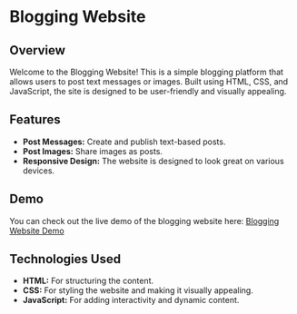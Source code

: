 # Blogging Website

## Overview

Welcome to the Blogging Website! This is a simple blogging platform that allows users to post text messages or images. Built using HTML, CSS, and JavaScript, the site is designed to be user-friendly and visually appealing.

## Features

- **Post Messages:** Create and publish text-based posts.
- **Post Images:** Share images as posts.
- **Responsive Design:** The website is designed to look great on various devices.

## Demo

You can check out the live demo of the blogging website here: [Blogging Website Demo](https://blogging12.netlify.app/)

## Technologies Used

- **HTML:** For structuring the content.
- **CSS:** For styling the website and making it visually appealing.
- **JavaScript:** For adding interactivity and dynamic content.


